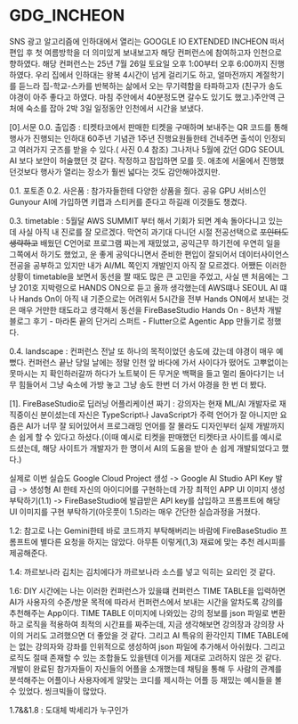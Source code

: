 # GDG_INCHEON

SNS 광고 알고리즘에 인하대에서 열리는 GOOGLE IO EXTENDED INCHEON 떠서 편입 후 첫 여름방학을 더 의미있게 보내보고자 해당 컨퍼런스에 참여하고자 인천으로 향하였다.
해당 컨퍼런스는 25년 7월 26일 토요일 오후 1:00부터 오후 6:00까지 진행하였다. 우리 집에서 인하대는 왕복 4시간이 넘게 걸리기도 하고, 얼마전까지 계절학기를 듣느라 집-학교-스카를 반복하는 삶에서 오는 무기력함을 타파하고자 (친구가 송도 야경이 아주 좋다고 하였다. 마침 주안에서 40분정도면 갈수도 있기도 했고.)주안역 근처에 숙소를 잡아 2박 3일 일정동안 인천에서 시간을 보냈다. 

[0].서문
0.0. 출입증 : 
티켓타코에서 판매한 티켓을 구매하며 보내주는 QR 코드를 통해 행사가 진행되는 인하대 60주년 기념관 1주년 진행요원들한테 건네주면 출석이 인정되고 여러가지 굿즈를 받을 수 있다.( 사진 0.4 참조) 그나저나 5월에 갔던 GDG SEOUL AI 보다 보안이 허술했던 것 같다. 작정하고 잠입하면 모를 듯. 애초에 서울에서 진행했던것보다 행사가 열리는 장소가 훨씬 넓다는 것도 감안해야겠지만.

0.1. 포토존
0.2. 사은품 : 참가자들한테 다양한 상품을 줬다. 공유 GPU 서비스인 Gunyour AI에 가입하면 키캡과 스티커를 준다고 하길래 이것들도 챙겼다.

0.3. timetable : 
5월달 AWS SUMMIT 부터 해서 기회가 되면 계속 돌아다니고 있는데 사실 아직 내 진로를 잘 모르겠다. 막연히 과기대 다니던 시절 전공선택으로 ~~포인터도 생략하고~~ 배웠던 C언어로 프로그램 짜는게 재밌었고, 공익근무 하기전에 우연히 일을 그쪽에서 하기도 했었고, 운 좋게 공익다니면서 준비한 편입이 잘되어서 데이터사이언스 전공을 공부하고 있지만 내가 AI/ML 쪽인지 개발인지 아직 잘 모르겠다. 어쨌든 이러한 상황이 timetable을 보면서 동선을 짤 때도 많은 큰 고민을 주었고, 사실 맨 처음에는 그냥 201호 지박령으로 HANDS ON으로 듣고 올까 생각했는데 AWS떄나 SEOUL AI 떄나 Hands On이 아직 내 기준으로는 어려워서 5시간을 전부 Hands ON에서 보내는 것은 매우 거만한 태도라고 생각해서 동선을 FireBaseStudio Hands On - 8년차 개발 블로그 후기 - 마라톤 끝의 단거리 스퍼트 - Flutter으로 Agentic App 만들기로 정했다. 

0.4. landscape :
컨퍼런스 전날 또 하나의 목적이었던 송도에 갔는데 야경이 매우 예뻤다. 컨퍼런스 끝난 당일 날에는 정말 인천 앞 바다에 가서 사이다가 떴어도 고뿌없이는 못마시는 지 확인하러갈까 하다가 노트북이 든 무거운 백팩을 들고 멀리 돌아다기는 너무 힘들어서 그냥 숙소에 가방 놓고 그냥 송도 한번 더 가서 야경을 한 번 더 봤다.

[1]. FireBaseStudio로 딥러닝 어플리케이션 짜기 :
강의자는 현재 ML/AI 개발자로 재직중이신 분이셨는데 자신은 TypeScript나 JavaScript가 주력 언어가 잘 아니지만 요즘은 AI가 너무 잘 되어있어서 프로그래밍 언어를 잘 몰라도 디자인부터 실제 개발까지 손 쉽게 할 수 있다고 하셨다.(이때 예시로 티켓을 판매했던 티켓타코 사이트를 예시로 드셨는데, 해당 사이트가 개발자가 한 명이서 AI의 도움을 받아 손 쉽게 개발되었다고 했다.)

실제로 이번 실습도 Google Cloud Project 생성 -> Google AI Studio API Key 발급 -> 생성형 AI 한테 자신의 아이디어를 구현하는데 가장 최적인 APP UI 이미지 생성 부탁하기(1.1) -> FireBaseStudio에 발급받은 API key를 삽입하고 프롬프트에 해당 UI 이미지를 구현 부탁하기(아웃풋이 1.5)라는 매우 간단한 실습과정을 거쳤다.

1.2: 참고로 나는 Gemini한테 바로 코드까지 부탁해버리는 바람에 FireBaseStudio 프롬프트에 별다른 요청을 하지는 않았다. 아무튼 이렇게(1,3) 재료에 맞는 추천 레시피를 제공해준다.

1.4: 까르보나라 김치는 김치에다가 까르보나라 소스를 넣고 익히는 요리인 것 같다.

1.6: DIY 시간에는 나는 이러한 컨퍼런스가 있을떄 컨퍼런스 TIME TABLE을 입력하면 AI가 사용자의 수준/방문 목적에 따라서 컨퍼런스에서 보내는 시간을 알차도록 강의를 추천해주는 App이다. TIME TABLE 이미지에 나와있는 강의 정보를 json 파일로 변환하고 로직을 적용하여 최적의 시간표를 짜주는데, 지금 생각해보면 강의장과 강의장 사이의 거리도 고려했으면 더 좋았을 것 같다. 그리고 AI 특유의 환각인지 TIME TABLE에는 없는 강의자와 강좌를 인위적으로 생성하여 json 파일에 추가해서 아쉬웠다. 그리고 로직도 절때 존재할 수 있는 조합들도 있을텐데 이거를 제대로 고려하지 않은 것 같다. 개발이 완료된 참가자들이 자신들의 어플을 소개했는데 채팅을 통해 두 사람의 관계를 분석해주는 어플이나 사용자에게 알맞는 코디를 제시하는 어플 등 재밌는 예시들을 볼 수 있었다. 씽크빅들이 많았다.

1.7&&1.8 : 도대체 박세리가 누구인가
